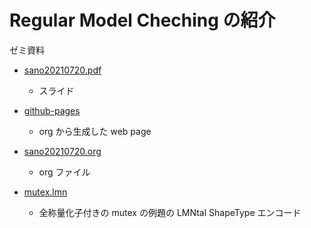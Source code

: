 # Regular Model Cheching の紹介

ゼミ資料


- [sano20210720.pdf](sano20210720.pdf)
    - スライド


- [github-pages](https://sano-jin.github.io/seminar20210720/)
    - org から生成した web page


- [sano20210720.org](sano20210720.org)
    - org ファイル


- [mutex.lmn](mutex.lmn)
    - 全称量化子付きの mutex の例題の LMNtal ShapeType エンコード




